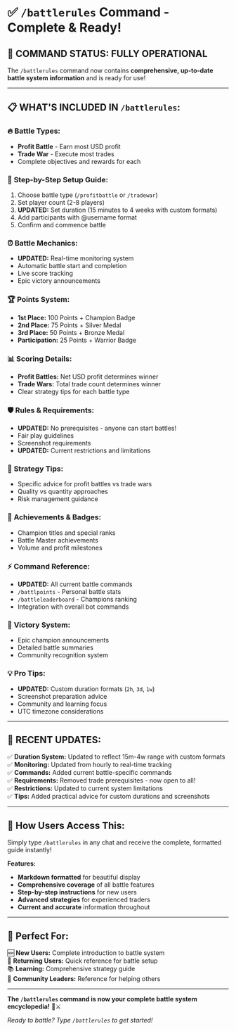 # ✅ `/battlerules` Command - Complete & Ready!

## 🎯 **COMMAND STATUS:** FULLY OPERATIONAL

The `/battlerules` command now contains **comprehensive, up-to-date battle system information** and is ready for use!

---

## 📋 **WHAT'S INCLUDED IN `/battlerules`:**

### 🔥 **Battle Types:**
- **Profit Battle** - Earn most USD profit
- **Trade War** - Execute most trades
- Complete objectives and rewards for each

### 🚀 **Step-by-Step Setup Guide:**
1. Choose battle type (`/profitbattle` or `/tradewar`)
2. Set player count (2-8 players)
3. **UPDATED:** Set duration (15 minutes to 4 weeks with custom formats)
4. Add participants with @username format
5. Confirm and commence battle

### ⏰ **Battle Mechanics:**
- **UPDATED:** Real-time monitoring system
- Automatic battle start and completion
- Live score tracking
- Epic victory announcements

### 🏆 **Points System:**
- **1st Place:** 100 Points + Champion Badge
- **2nd Place:** 75 Points + Silver Medal
- **3rd Place:** 50 Points + Bronze Medal
- **Participation:** 25 Points + Warrior Badge

### 📊 **Scoring Details:**
- **Profit Battles:** Net USD profit determines winner
- **Trade Wars:** Total trade count determines winner
- Clear strategy tips for each battle type

### 🛡️ **Rules & Requirements:**
- **UPDATED:** No prerequisites - anyone can start battles!
- Fair play guidelines
- Screenshot requirements
- **UPDATED:** Current restrictions and limitations

### 🎯 **Strategy Tips:**
- Specific advice for profit battles vs trade wars
- Quality vs quantity approaches
- Risk management guidance

### 🏅 **Achievements & Badges:**
- Champion titles and special ranks
- Battle Master achievements
- Volume and profit milestones

### ⚡ **Command Reference:**
- **UPDATED:** All current battle commands
- `/battlpoints` - Personal battle stats
- `/battleleaderboard` - Champions ranking
- Integration with overall bot commands

### 🎉 **Victory System:**
- Epic champion announcements
- Detailed battle summaries
- Community recognition system

### 💡 **Pro Tips:**
- **UPDATED:** Custom duration formats (`2h`, `3d`, `1w`)
- Screenshot preparation advice
- Community and learning focus
- UTC timezone considerations

---

## 🔧 **RECENT UPDATES:**

✅ **Duration System:** Updated to reflect 15m-4w range with custom formats  
✅ **Monitoring:** Updated from hourly to real-time tracking  
✅ **Commands:** Added current battle-specific commands  
✅ **Requirements:** Removed trade prerequisites - now open to all!  
✅ **Restrictions:** Updated to current system limitations  
✅ **Tips:** Added practical advice for custom durations and screenshots  

---

## 📱 **How Users Access This:**

Simply type `/battlerules` in any chat and receive the complete, formatted guide instantly!

**Features:**
- **Markdown formatted** for beautiful display
- **Comprehensive coverage** of all battle features
- **Step-by-step instructions** for new users
- **Advanced strategies** for experienced traders
- **Current and accurate** information throughout

---

## 🎯 **Perfect For:**

🆕 **New Users:** Complete introduction to battle system  
🔄 **Returning Users:** Quick reference for battle setup  
📚 **Learning:** Comprehensive strategy guide  
🤝 **Community Leaders:** Reference for helping others  

---

**The `/battlerules` command is now your complete battle system encyclopedia!** 📖⚔️

*Ready to battle? Type `/battlerules` to get started!* 